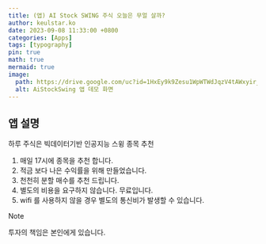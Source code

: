 ```yaml
---
title: (앱) AI Stock SWING 주식 오늘은 무얼 살까?
author: keulstar.ko
date: 2023-09-08 11:33:00 +0800
categories: [Apps]
tags: [typography]
pin: true
math: true
mermaid: true
image:
  path: https://drive.google.com/uc?id=1HxEy9k9Zesu1WpWTWdJqzV4tAWxyir_D
  alt: AiStockSwing 앱 데모 화면
---
```


## 앱 설명

하루 주식은 빅데이터기반 인공지능 스윙 종목 추천

1. 매일 17시에 종목을 추천 합니다.
1. 적금 보다 나은 수익률을 위해 만들었습니다.
1. 천천히 분할 매수를 추천 드립니다.
1. 별도의 비용을 요구하지 않습니다. 무료입니다.
1. wifi 를 사용하지 않을 경우 별도의 통신비가 발생할 수 있습니다.

> [!NOTE]
> 투자의 책임은 본인에게 있습니다.
